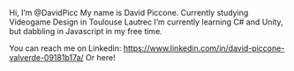  Hi, I’m @DavidPicc
 My name is David Piccone.
Currently studying Videogame Design in Toulouse Lautrec
I’m currently learning C# and Unity, but dabbling in Javascript in my free time.

You can reach me on Linkedin: https://www.linkedin.com/in/david-piccone-valverde-09181b17a/
Or here!

<!---
DavidPicc/DavidPicc is a ✨ special ✨ repository because its `README.md` (this file) appears on your GitHub profile.
You can click the Preview link to take a look at your changes.
--->
